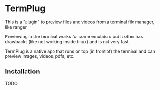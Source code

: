 
# TermPlug

This is a "plugin" to preview files and videos from a terminal file manager, like ranger.

Previewing in the terminal works for some emulators but it often has drawbacks (like not working inside tmux) and is not very fast.

TermPlug is a native app that runs on top (in front of) the terminal and can preview images, videos, pdfs, etc.

## Installation

TODO
